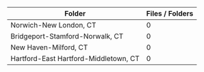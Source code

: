 | Folder                                |   Files / Folders |
|---------------------------------------|-------------------|
| Norwich-New London, CT                |                 0 |
| Bridgeport-Stamford-Norwalk, CT       |                 0 |
| New Haven-Milford, CT                 |                 0 |
| Hartford-East Hartford-Middletown, CT |                 0 |